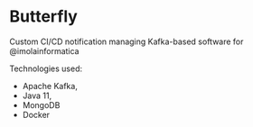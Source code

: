 # Butterfly
Custom CI/CD notification managing Kafka-based software for @imolainformatica

Technologies used:
- Apache Kafka,
- Java 11,
- MongoDB
- Docker
